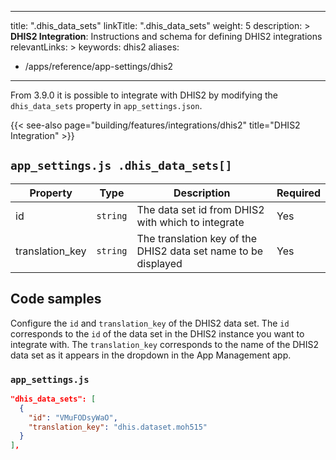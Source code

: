 ---
title: ".dhis_data_sets"
linkTitle: ".dhis_data_sets"
weight: 5
description: >
  **DHIS2 Integration**: Instructions and schema for defining DHIS2 integrations
relevantLinks: >
keywords: dhis2
aliases:
   - /apps/reference/app-settings/dhis2
----

From 3.9.0 it is possible to integrate with DHIS2 by modifying the `dhis_data_sets` property in `app_settings.json`. 

{{< see-also page="building/features/integrations/dhis2" title="DHIS2 Integration" >}}

## `app_settings.js .dhis_data_sets[]`

|Property|Type|Description|Required|
|---|---|---|---|
id | `string` | The data set id from DHIS2 with which to integrate | Yes
translation_key | `string` | The translation key of the DHIS2 data set name to be displayed | Yes

## Code samples

Configure the `id` and `translation_key` of the DHIS2 data set. The `id` corresponds to the `id` of the data set in the DHIS2 instance you want to integrate with. The `translation_key` corresponds to the name of the DHIS2 data set as it appears in the dropdown in the App Management app.

### `app_settings.js`

```json
"dhis_data_sets": [
  {
    "id": "VMuFODsyWaO",
    "translation_key": "dhis.dataset.moh515"
  }
],
```
